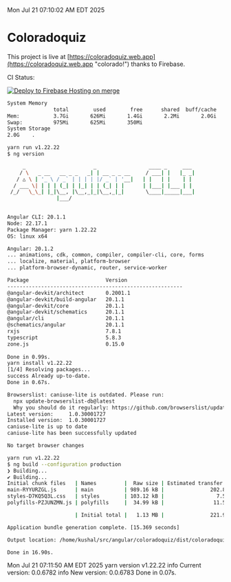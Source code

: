 Mon Jul 21 07:10:02 AM EDT 2025

# Coloradoquiz


This project is live at [https://coloradoquiz.web.app](https://coloradoquiz.web.app "colorado!") thanks to Firebase.

CI Status: 

[![Deploy to Firebase Hosting on merge](https://github.com/teamkushal/coloradoquiz/actions/workflows/firebase-hosting-merge.yml/badge.svg)](https://github.com/teamkushal/coloradoquiz/actions/workflows/firebase-hosting-merge.yml)

```bash
System Memory
               total        used        free      shared  buff/cache   available
Mem:           3.7Gi       626Mi       1.4Gi       2.2Mi       2.0Gi       3.1Gi
Swap:          975Mi       625Mi       350Mi
System Storage
2.0G	.
```
```bash
yarn run v1.22.22
$ ng version

     _                      _                 ____ _     ___
    / \   _ __   __ _ _   _| | __ _ _ __     / ___| |   |_ _|
   / △ \ | '_ \ / _` | | | | |/ _` | '__|   | |   | |    | |
  / ___ \| | | | (_| | |_| | | (_| | |      | |___| |___ | |
 /_/   \_\_| |_|\__, |\__,_|_|\__,_|_|       \____|_____|___|
                |___/
    

Angular CLI: 20.1.1
Node: 22.17.1
Package Manager: yarn 1.22.22
OS: linux x64

Angular: 20.1.2
... animations, cdk, common, compiler, compiler-cli, core, forms
... localize, material, platform-browser
... platform-browser-dynamic, router, service-worker

Package                         Version
---------------------------------------------------------
@angular-devkit/architect       0.2001.1
@angular-devkit/build-angular   20.1.1
@angular-devkit/core            20.1.1
@angular-devkit/schematics      20.1.1
@angular/cli                    20.1.1
@schematics/angular             20.1.1
rxjs                            7.8.1
typescript                      5.8.3
zone.js                         0.15.0
    
Done in 0.99s.
yarn install v1.22.22
[1/4] Resolving packages...
success Already up-to-date.
Done in 0.67s.
```
```bash
Browserslist: caniuse-lite is outdated. Please run:
  npx update-browserslist-db@latest
  Why you should do it regularly: https://github.com/browserslist/update-db#readme
Latest version:     1.0.30001727
Installed version:  1.0.30001727
caniuse-lite is up to date
caniuse-lite has been successfully updated

No target browser changes
```
```bash
yarn run v1.22.22
$ ng build --configuration production
❯ Building...
✔ Building...
Initial chunk files   | Names         |  Raw size | Estimated transfer size
main-RYYURZGL.js      | main          | 989.16 kB |               202.81 kB
styles-D7KQ5Q3L.css   | styles        | 103.12 kB |                 7.58 kB
polyfills-PZJUNZMN.js | polyfills     |  34.99 kB |                11.55 kB

                      | Initial total |   1.13 MB |               221.94 kB

Application bundle generation complete. [15.369 seconds]

Output location: /home/kushal/src/angular/coloradoquiz/dist/coloradoquiz

Done in 16.90s.
```
Mon Jul 21 07:11:50 AM EDT 2025
yarn version v1.22.22
info Current version: 0.0.6782
info New version: 0.0.6783
Done in 0.07s.
